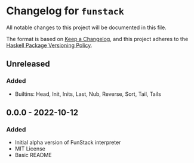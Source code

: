 # Changelog for `funstack`

All notable changes to this project will be documented in this file.

The format is based on [Keep a Changelog](https://keepachangelog.com/en/1.0.0/),
and this project adheres to the
[Haskell Package Versioning Policy](https://pvp.haskell.org/).

## Unreleased

### Added
- Builtins: Head, Init, Inits, Last, Nub, Reverse, Sort, Tail, Tails

## 0.0.0 - 2022-10-12

### Added
- Initial alpha version of FunStack interpreter
- MIT License
- Basic README
